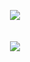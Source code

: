 <p align="center">
    <img src="https://profile-counter.glitch.me/{narayan-sajeev}/count.svg">
    <br><br><br>
    <img src="https://metrics.lecoq.io/narayan-sajeev">
</p>